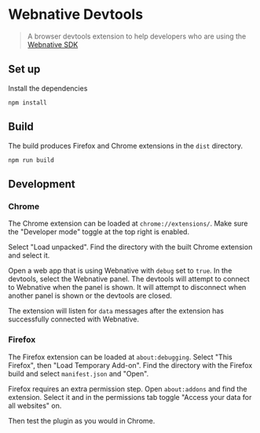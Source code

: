 # Webnative Devtools

> A browser devtools extension to help developers who are using the [Webnative SDK](https://webnative.dev/)

## Set up

Install the dependencies

```
npm install
```

## Build

The build produces Firefox and Chrome extensions in the `dist` directory.

```
npm run build
```

## Development

### Chrome

The Chrome extension can be loaded at `chrome://extensions/`. Make sure the "Developer mode" toggle at the top right is enabled.

Select "Load unpacked". Find the directory with the built Chrome extension and select it.

Open a web app that is using Webnative with `debug` set to `true`. In the devtools, select the Webnative panel. The devtools will attempt to connect to Webnative when the panel is shown. It will attempt to disconnect when another panel is shown or the devtools are closed.

The extension will listen for `data` messages after the extension has successfully connected with Webnative.

### Firefox

The Firefox extension can be loaded at `about:debugging`. Select "This Firefox", then "Load Temporary Add-on". Find the directory with the Firefox build and select `manifest.json` and "Open".

Firefox requires an extra permission step. Open `about:addons` and find the extension. Select it and in the permissions tab toggle "Access your data for all websites" on.

Then test the plugin as you would in Chrome.
